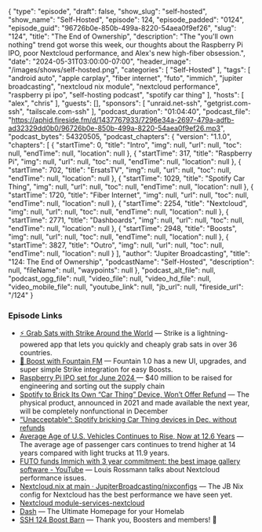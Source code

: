 {
  "type": "episode",
  "draft": false,
  "show_slug": "self-hosted",
  "show_name": "Self-Hosted",
  "episode": 124,
  "episode_padded": "0124",
  "episode_guid": "96726b0e-850b-499a-8220-54aea0f9ef26",
  "slug": "124",
  "title": "The End of Ownership",
  "description": "The \"you'll own nothing\" trend got worse this week, our thoughts about the Raspberry Pi IPO, poor Nextcloud performance, and Alex's new high-fiber obsession.",
  "date": "2024-05-31T03:00:00-07:00",
  "header_image": "/images/shows/self-hosted.png",
  "categories": [
    "Self-Hosted"
  ],
  "tags": [
    "android auto",
    "apple carplay",
    "fiber internet",
    "futo",
    "immich",
    "jupiter broadcasting",
    "nextcloud nix module",
    "nextcloud performance",
    "raspberry pi ipo",
    "self-hosting podcast",
    "spotify car thing"
  ],
  "hosts": [
    "alex",
    "chris"
  ],
  "guests": [],
  "sponsors": [
    "unraid.net-ssh",
    "getgrist.com-ssh",
    "tailscale.com-ssh"
  ],
  "podcast_duration": "01:04:40",
  "podcast_file": "https://aphid.fireside.fm/d/1437767933/7296e34a-2697-479a-adfb-ad32329dd0b0/96726b0e-850b-499a-8220-54aea0f9ef26.mp3",
  "podcast_bytes": 54320505,
  "podcast_chapters": {
    "version": "1.1.0",
    "chapters": [
      {
        "startTime": 0,
        "title": "Intro",
        "img": null,
        "url": null,
        "toc": null,
        "endTime": null,
        "location": null
      },
      {
        "startTime": 317,
        "title": "Raspberry Pi",
        "img": null,
        "url": null,
        "toc": null,
        "endTime": null,
        "location": null
      },
      {
        "startTime": 702,
        "title": "ErsatsTV",
        "img": null,
        "url": null,
        "toc": null,
        "endTime": null,
        "location": null
      },
      {
        "startTime": 1029,
        "title": "Spotify Car Thing",
        "img": null,
        "url": null,
        "toc": null,
        "endTime": null,
        "location": null
      },
      {
        "startTime": 1720,
        "title": "Fiber Internet",
        "img": null,
        "url": null,
        "toc": null,
        "endTime": null,
        "location": null
      },
      {
        "startTime": 2254,
        "title": "Nextcloud",
        "img": null,
        "url": null,
        "toc": null,
        "endTime": null,
        "location": null
      },
      {
        "startTime": 2771,
        "title": "Dashboards",
        "img": null,
        "url": null,
        "toc": null,
        "endTime": null,
        "location": null
      },
      {
        "startTime": 2948,
        "title": "Boosts",
        "img": null,
        "url": null,
        "toc": null,
        "endTime": null,
        "location": null
      },
      {
        "startTime": 3827,
        "title": "Outro",
        "img": null,
        "url": null,
        "toc": null,
        "endTime": null,
        "location": null
      }
    ],
    "author": "Jupiter Broadcasting",
    "title": "124: The End of Ownership",
    "podcastName": "Self-Hosted",
    "description": null,
    "fileName": null,
    "waypoints": null
  },
  "podcast_alt_file": null,
  "podcast_ogg_file": null,
  "video_file": null,
  "video_hd_file": null,
  "video_mobile_file": null,
  "youtube_link": null,
  "jb_url": null,
  "fireside_url": "/124"
}


### Episode Links

  * [⚡ Grab Sats with Strike Around the World](https://strike.me/download/ "⚡ Grab Sats with Strike Around the World") — Strike is a lightning-powered app that lets you quickly and cheaply grab sats in over 36 countries. 
  * [🎉 Boost with Fountain FM](https://www.fountain.fm/ "🎉 Boost with Fountain FM") — Fountain 1.0 has a new UI, upgrades, and super simple Strike integration for easy Boosts.
  * [Raspberry Pi IPO set for June 2024 ](https://www.theregister.com/2024/05/22/raspberry_pi_ipo_set_for_june_2024/ "Raspberry Pi IPO set for June 2024 ") — $40 million to be raised for engineering and sorting out the supply chain
  * [Spotify to Brick Its Own “Car Thing” Device, Won’t Offer Refund](https://pitchfork.com/news/spotify-to-brick-its-own-car-thing-device-wont-offer-refunds/ "Spotify to Brick Its Own “Car Thing” Device, Won’t Offer Refund") — The physical product, announced in 2021 and made available the next year, will be completely nonfunctional in December
  * [“Unacceptable”: Spotify bricking Car Thing devices in Dec. without refunds](https://arstechnica.com/gadgets/2024/05/pleas-for-open-sourcing-refunds-as-spotify-plans-to-brick-car-thing-devices/ "“Unacceptable”: Spotify bricking Car Thing devices in Dec. without refunds")
  * [Average Age of U.S. Vehicles Continues to Rise, Now at 12.6 Years](https://www.caranddriver.com/news/a60882953/average-age-us-cars-trucks-suvs-rises/ "Average Age of U.S. Vehicles Continues to Rise, Now at 12.6 Years") — The average age of passenger cars continues to trend higher at 14 years compared with light trucks at 11.9 years.
  * [FUTO funds Immich with 3 year commitment: the best image gallery software - YouTube](https://www.youtube.com/watch?v=uyTPqxgqgjU "FUTO funds Immich with 3 year commitment: the best image gallery software - YouTube") — Louis Rossmann talks about Nextcloud performance issues.
  * [Nextcloud.nix at main · JupiterBroadcasting/nixconfigs](https://github.com/JupiterBroadcasting/nixconfigs/blob/main/nextcloud.nix "Nextcloud.nix at main · JupiterBroadcasting/nixconfigs") — The JB Nix config for Nextcloud has the best performance we have seen yet.
  * [Nextcloud module-services-nextcloud](https://github.com/NixOS/nixpkgs/blob/nixos-23.11/nixos/modules/services/web-apps/nextcloud.md "Nextcloud module-services-nextcloud")
  * [Dash](https://dashy.to/ "Dash") — The Ultimate Homepage for your Homelab
  * [SSH 124 Boost Barn](https://paste.docs.lol/code/RebindHumaneness "SSH 124 Boost Barn") — Thank you, Boosters and members! 🚀


